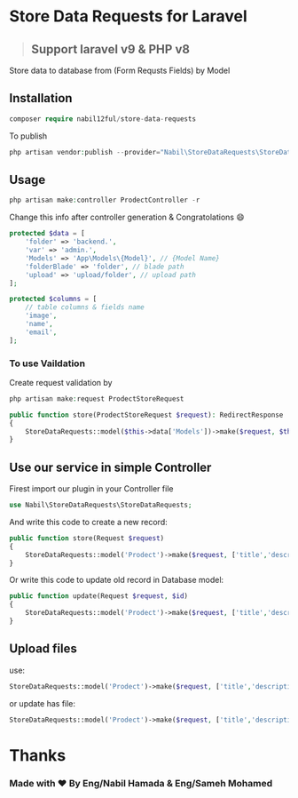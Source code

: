 # Store Data Requests for Laravel

>## Support laravel v9 & PHP v8

Store data to database from (Form Requsts Fields) by Model

## Installation

```php
composer require nabil12ful/store-data-requests
```
To publish
```php
php artisan vendor:publish --provider="Nabil\StoreDataRequests\StoreDataRequestsServiceProfider"
```
## Usage

```php
php artisan make:controller ProdectController -r
```

Change this info after controller generation & Congratolations :smile:
```php
protected $data = [
	'folder' => 'backend.',
	'var' => 'admin.',
	'Models' => 'App\Models\{Model}', // {Model Name}
	'folderBlade' => 'folder', // blade path
	'upload' => 'upload/folder', // upload path
];

protected $columns = [
	// table columns & fields name
	'image',
	'name',
	'email',
];
```
### To use Vaildation 
Create request validation by
```php
php artisan make:request ProdectStoreRequest
```

```php
public function store(ProdectStoreRequest $request): RedirectResponse
{
	StoreDataRequests::model($this->data['Models'])->make($request, $this->columns)->store();
}
```

## Use our service in simple Controller
Firest import our plugin in your Controller file
```php
use Nabil\StoreDataRequests\StoreDataRequests;
```
And write this code to create a new record:

```php
public function store(Request $request)
{
	StoreDataRequests::model('Prodect')->make($request, ['title','description'])->store();
}
```

Or write this code to update old record in Database model:
```php
public function update(Request $request, $id)
{
	StoreDataRequests::model('Prodect')->make($request, ['title','description'])->update($id);
}
```
## Upload files

use:

```php
StoreDataRequests::model('Prodect')->make($request, ['title','description'])->storeHasFile('path/to/upload');
```
or update has file:

```php
StoreDataRequests::model('Prodect')->make($request, ['title','description'])->updateHasFile($id, 'path/to/upload');
```

# Thanks
### Made with :heart: By Eng/Nabil Hamada & Eng/Sameh Mohamed
